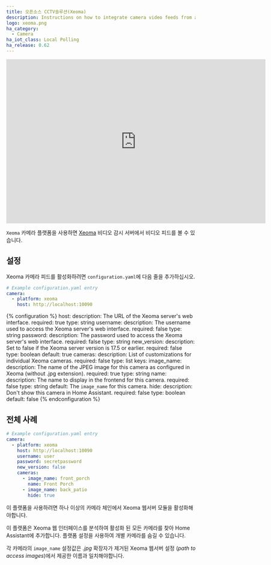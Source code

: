 ```yaml
---
title: 오픈소스 CCTV솔루션(Xeoma)
description: Instructions on how to integrate camera video feeds from a Xeoma server in Home Assistant
logo: xeoma.png
ha_category:
  - Camera
ha_iot_class: Local Polling
ha_release: 0.62
---
```


<div class='videoWrapper'>
<iframe width="690" height="437" src="https://www.youtube.com/embed/udsRxmlfJv4" frameborder="0" allow="accelerometer; autoplay; encrypted-media; gyroscope; picture-in-picture" allowfullscreen></iframe>
</div>

`Xeoma` 카메라 플랫폼을 사용하면 [Xeoma](https://felenasoft.com/xeoma) 비디오 감시 서버에서 비디오 피드를 볼 수 있습니다.

## 설정

Xeoma 카메라 피드를 활성화하려면 `configuration.yaml`에 다음 줄을 추가하십시오.

```yaml
# Example configuration.yaml entry
camera:
  - platform: xeoma
    host: http://localhost:10090
```

{% configuration %}
host:
  description: The URL of the Xeoma server's web interface.
  required: true
  type: string
username:
  description: The username used to access the Xeoma server's web interface.
  required: false
  type: string
password:
  description: The password used to access the Xeoma server's web interface.
  required: false
  type: string
new_version:
  description: Set to false if the Xeoma server version is 17.5 or earlier.
  required: false
  type: boolean
  default: true
cameras:
  description: List of customizations for individual Xeoma cameras.
  required: false
  type: list
  keys:
    image_name:
      description: The name of the JPEG image for this camera as configured in Xeoma (without .jpg extension).
      required: true
      type: string
    name:
      description: The name to display in the frontend for this camera.
      required: false
      type: string
      default: The `image_name` for this camera.
    hide:
      description: Don't show this camera in Home Assistant.
      required: false
      type: boolean
      default: false
{% endconfiguration %}

## 전체 사례

```yaml
# Example configuration.yaml entry
camera:
  - platform: xeoma
    host: http://localhost:10090
    username: user
    password: secretpassword
    new_version: false
    cameras:
      - image_name: front_porch
        name: Front Porch
      - image_name: back_patio
        hide: true
```

이 플랫폼을 사용하려면 하나 이상의 카메라 체인에서 Xeoma 웹서버 모듈을 활성화해야합니다.

이 플랫폼은 Xeoma 웹 인터페이스를 분석하여 활성화 된 모든 카메라를 찾아 Home Assistant에 추가합니다. 플랫폼 설정을 사용하여 개별 카메라를 숨길 수 있습니다.

각 카메라의 `image_name` 설정값은 _.jpg_ 확장자가 제거된 Xeoma 웹서버 설정 (_path to access images_)에서 제공한 이름과 일치해야합니다.